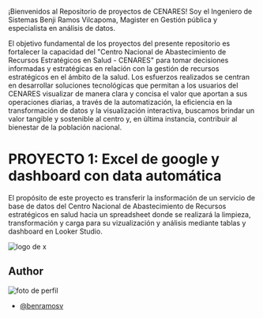 ¡Bienvenidos al Repositorio de proyectos de CENARES!
Soy el Ingeniero de Sistemas Benji Ramos Vilcapoma, Magister en Gestión pública y especialista en análisis de datos.

El objetivo fundamental de los proyectos del presente repositorio es fortalecer la capacidad del "Centro Nacional de Abastecimiento de Recursos Estratégicos en Salud - CENARES" para tomar decisiones informadas y estratégicas en relación con la gestión de recursos estratégicos en el ámbito de la salud. Los esfuerzos realizados se centran en desarrollar soluciones tecnológicas que permitan a los usuarios del CENARES visualizar de manera clara y concisa el valor que aportan a sus operaciones diarias, a través de la automatización, la eficiencia en la transformación de datos y la visualización interactiva, buscamos brindar un valor tangible y sostenible al centro y, en última instancia, contribuir al bienestar de la población nacional.

# PROYECTO 1: Excel de google y dashboard con data automática

El propósito de este proyecto es transferir la insformación de un servicio de base de datos del Centro Nacional de Abastecimiento de Recursos estratégicos en salud hacia un spreadsheet donde se realizará la limpieza, transformación y carga para su vizualización y análisis mediante tablas y dashboard en Looker Studio.

![logo de x](https://i.postimg.cc/qBFRCCbJ/PINGUINO.jpg)

## Author
![foto de perfil](https://drive.google.com/file/d/1vGDdUKDaUoFqF4vP7K4IRDjpg2NmU_pa/view?usp=drive_link)
- [@benramosv](https://www.github.com/benramosv)




